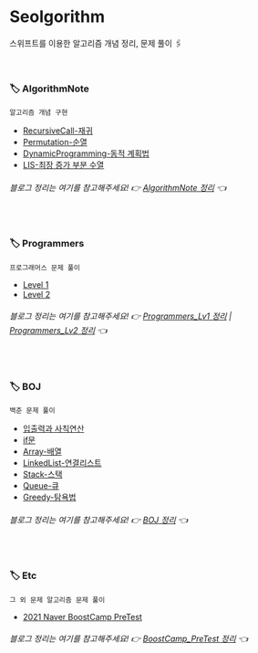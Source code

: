 # Seolgorithm
스위프트를 이용한 알고리즘 개념 정리, 문제 풀이 🖇

</br>

### 🏷 AlgorithmNote
```
알고리즘 개념 구현
```
- [RecursiveCall-재귀](https://github.com/seolhee2750/Seolgorithm/tree/main/AlgorithmNote/RecursiveCall/RecursiveCall)
- [Permutation-순열](https://github.com/seolhee2750/Seolgorithm/tree/main/AlgorithmNote/Permutation/Permutation)
- [DynamicProgramming-동적 계획법](https://github.com/seolhee2750/Seolgorithm/tree/main/AlgorithmNote/DynamicProgramming/DynamicProgramming)
- [LIS-최장 증가 부분 수열](https://github.com/seolhee2750/Seolgorithm/tree/main/AlgorithmNote/LIS/LIS)

###### 블로그 정리는 여기를 참고해주세요! 👉 [AlgorithmNote 정리](https://seolhee2750.tistory.com/category/%F0%9F%93%8D%20Algorithm%20Note/%F0%9F%94%8D%20with%20Swift) 👈

</br>

### 🏷 Programmers
```
프로그래머스 문제 풀이
```
- [Level 1](https://github.com/seolhee2750/Seolgorithm/tree/main/Programmers/Level1/Level1_Programmers)
- [Level 2](https://github.com/seolhee2750/Seolgorithm/tree/main/Programmers/Level2/Level2_Programmers)

###### 블로그 정리는 여기를 참고해주세요! 👉 [Programmers_Lv1 정리](https://seolhee2750.tistory.com/category/%F0%9F%93%8D%20Problem%20Solving%20with%20Swift/%F0%9F%8F%B7%20Programmers%20Lv1) | [Programmers_Lv2 정리](https://seolhee2750.tistory.com/category/%F0%9F%93%8D%20Problem%20Solving%20with%20Swift/%F0%9F%8F%B7%20Programmers%20Lv2) 👈

</br>

### 🏷 BOJ
```
백준 문제 풀이
```
- [입출력과 사칙연산](https://github.com/seolhee2750/Seolgorithm/tree/main/BOJ/%EC%9E%85%EC%B6%9C%EB%A0%A5%EA%B3%BC%20%EC%82%AC%EC%B9%99%EC%97%B0%EC%82%B0/%EC%9E%85%EC%B6%9C%EB%A0%A5%EA%B3%BC%20%EC%82%AC%EC%B9%99%EC%97%B0%EC%82%B0)
- [if문](https://github.com/seolhee2750/Seolgorithm/tree/main/BOJ/if%EB%AC%B8/if%EB%AC%B8)
- [Array-배열](https://github.com/KKP-iOS-Study/Algorithm_Study/tree/main/Seolhee/Array_BOJ/Array_BOJ)
- [LinkedList-연결리스트](https://github.com/KKP-iOS-Study/Algorithm_Study/tree/main/Seolhee/LinkedList_BOJ/LinkedList_BOJ)
- [Stack-스택](https://github.com/KKP-iOS-Study/Algorithm_Study/tree/main/Seolhee/Stack_BOJ/Stack_BOJ)
- [Queue-큐](https://github.com/KKP-iOS-Study/Algorithm_Study/tree/main/Seolhee/Queue_BOJ/Queue_BOJ)
- [Greedy-탐욕법](https://github.com/KKP-iOS-Study/Algorithm_Study/tree/main/Seolhee/Greedy_BOJ/Greedy_BOJ)

###### 블로그 정리는 여기를 참고해주세요! 👉 [BOJ 정리](https://seolhee2750.tistory.com/category/%F0%9F%93%8D%20Problem%20Solving%20with%20Swift/%F0%9F%8F%B7%20BOJ) 👈

</br>

### 🏷 Etc
```
그 외 문제 알고리즘 문제 풀이
```
- [2021 Naver BoostCamp PreTest](https://github.com/seolhee2750/Seolgorithm/tree/main/BoostCampPreTest/BoostCampPreTest)

###### 블로그 정리는 여기를 참고해주세요! 👉 [BoostCamp_PreTest 정리](https://seolhee2750.tistory.com/category/%F0%9F%93%8D%20Problem%20Solving%20with%20Swift/%F0%9F%90%BE%202021%20BoostCamp%20%EC%9E%90%EA%B0%80%EC%A7%84%EB%8B%A8) 👈
